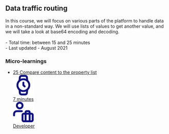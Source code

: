 <div class="ez-academy">
	<div class="ez-academy__body">
		<main class="master">
	<h2 class="title">Data traffic routing</h2>
    <p>
       In this course, we will focus on various parts of the platform to handle data in a non-standard way. We will use lists of values to get another value, and we will take a look at base64 encoding and decoding.
        </br></br>
        - Total time: between 15 and 25 minutes
        </br>
        - Last updated - August 2021
    </p>
    <h3 class="title">Micro-learnings</h3>
    <ul class="strip-container">
    <li class="strip">
            <a href="../../docs/microlearning/intermediate-data-handling-compare-content-to-propertylist" class="strip__link">
            <label for="" class="strip__label">
                <span>25</span>
                Compare content to the property list
            </label>
            <div class="strip__attribute">
                <img class="strip__attribute-icon strip__attribute-icon--duration" src="../../img/microlearning/academy_index/icon-duration32.svg"/>
                <div class="strip__attribute-label">7 minutes</div>
            </div>
            <div class="strip__attribute">
                <img class="strip__attribute-icon strip__attribute-icon--roles" src="../../img/microlearning/academy_index/icon-roles32.svg"/>
                <div class="strip__attribute-label">Developer</div>
            </div>
        </a>
        </li>
    </ul>
    </main>
    </div>
</div>